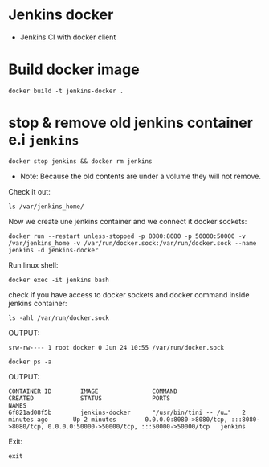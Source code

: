 # Jenkins docker
* Jenkins CI with docker client

# Build docker image

```
docker build -t jenkins-docker .
```

# stop & remove old jenkins container e.i `jenkins`

```
docker stop jenkins && docker rm jenkins
```

* Note: Because the old contents are under a volume they will not remove.

Check it out:

```
ls /var/jenkins_home/
```

Now we create une jenkins container and we connect it docker sockets:

```
docker run --restart unless-stopped -p 8080:8080 -p 50000:50000 -v /var/jenkins_home -v /var/run/docker.sock:/var/run/docker.sock --name jenkins -d jenkins-docker
```

Run linux shell:
```
docker exec -it jenkins bash
```

check if you have access to docker sockets and docker command inside jenkins container:
```
ls -ahl /var/run/docker.sock
```

OUTPUT:

```
srw-rw---- 1 root docker 0 Jun 24 10:55 /var/run/docker.sock
```

```
docker ps -a
```

OUTPUT:

```
CONTAINER ID        IMAGE               COMMAND                  CREATED             STATUS              PORTS                                                                                      NAMES
6f821ad08f5b        jenkins-docker      "/usr/bin/tini -- /u…"   2 minutes ago       Up 2 minutes        0.0.0.0:8080->8080/tcp, :::8080->8080/tcp, 0.0.0.0:50000->50000/tcp, :::50000->50000/tcp   jenkins
```


Exit:

```
exit
```